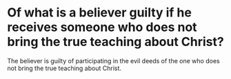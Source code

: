 # Of what is a believer guilty if he receives someone who does not bring the true teaching about Christ?

The believer is guilty of participating in the evil deeds of the one who does not bring the true teaching about Christ.
